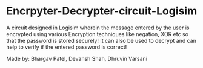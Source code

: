 # Encrpyter-Decrypter-circuit-Logisim

A circuit designed in Logisim wherein the message entered by the user is encrypted using various Encryption techniques like negation, XOR etc so that the password is stored securely!
It can also be used to decrypt and can help to verify if the entered password is correct!

Made by: Bhargav Patel, Devansh Shah, Dhruvin Varsani
